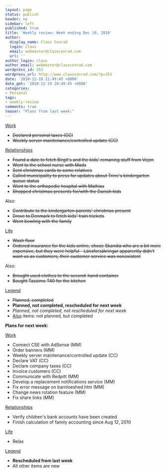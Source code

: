 ```yaml
---
layout: page
status: publish
header: no
sidebar: left
published: true
title: 'Weekly review: Week ending Dec 19, 2010'
author:
  display_name: Claus Conrad
  login: claus
  email: webmaster@clausconrad.com
  url: ''
author_login: claus
author_email: webmaster@clausconrad.com
wordpress_id: 353
wordpress_url: http://www.clausconrad.com/?p=353
date: '2010-12-19 21:49:45 +0000'
date_gmt: '2010-12-19 20:49:45 +0000'
categories:
- Personal
tags:
- weekly-review
comments: true
teaser: "Plans from last week:"
---
```

<u>Work</u>

*   <del>Declared personal taxes (CC)</del>
*   <del>Weekly server maintenance/controlled update (CC)</del>

<u>Relationships</u>

*   <del>Found a date to fetch Birgit's and the kids' remaning stuff from Vejen</del>
*   <del>Went to the school nurse with Mads</del>
*   <del>Sent christmas cards to some relatives</del>
*   <del>Called municipality to press for updates about Trine's kindergarten queue status</del>
*   <del>Went to the orthopedic hospital with Mathias</del>
*   <del>Shopped christmas presents for/with the Danish kids</del>

Also:

*   <del>Contribute to the kindergarten parents' christmas present</del>
*   <del>Drove to Denmark to fetch kids' train trickets</del>
*   <del>Went bowling with the family</del>

<u>Life</u>

*   <del>Wash floor</del>
*   <del>Ordered insurance for the kids online, chose Skandia who are a bit more expensive, but they were helpful - Länsforsäkringar apparently didn't want us as customers, their customer service was nonexistent</del>

Also:

*   <del>Brought used clothes to the second-hand container</del>
*   <del>Bought Tassimo T40 for the kitchen</del>

<u>Legend</u>

*   <del>Planned, completed</del>
*   **Planned, not completed, rescheduled for next week**
*   _Planned, not completed, not rescheduled for next week_
*   <u>Also</u> items: not planned, but completed

<a id="next-week"></a>**Plans for next week:**

<u>Work</u>

*   Connect CSE with AdSense (MM)
*   Order banners (MM)
*   Weekly server maintenance/controlled update (CC)
*   Declare VAT (CC)
*   Declare company taxes (CC)
*   Invoice customers (CC)
*   Communicate with Redpitt (MM)
*   Develop a replacement notifications service (MM)
*   Fix error message on barnloeshed.htm (MM)
*   Change news rotation feature (MM)
*   Fix share links (MM)

<u>Relationships</u>

*   Verify children's bank accounts have been created
*   Finish calculation of family accounting since Aug 12, 2010

<u>Life</u>

*   Relax

<u>Legend</u>

*   **Rescheduled from last week**
*   All other items are new
